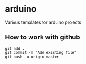 # arduino

Various templates for arduino projects

## How to work with github

```
git add .
git commit -m "Add existing file"
git push -u origin master
```
